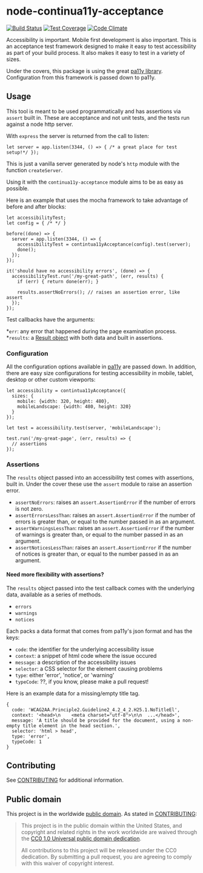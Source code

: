 # node-continua11y-acceptance

[![Build Status](https://travis-ci.org/18F/node-continua11y-acceptance.svg?branch=master)](https://travis-ci.org/18F/node-continua11y-acceptance) [![Test Coverage](https://codeclimate.com/github/18F/node-continua11y-acceptance/badges/coverage.svg)](https://codeclimate.com/github/18F/node-continua11y-acceptance/coverage) [![Code Climate](https://codeclimate.com/github/18F/node-continua11y-acceptance/badges/gpa.svg)](https://codeclimate.com/github/18F/node-continua11y-acceptance)

Accessibility is important. Mobile first development is also important.
This is an acceptance test framework designed to make it easy to test
accessibility as part of your build process. It also makes it easy to
test in a variety of sizes.

Under the covers, this package is using the great [pa11y
library](https://githubs.com/pa11y/pa11y). Configuration from this
framework is passed down to pa11y.

## Usage

This tool is meant to be used programmatically and has assertions via
`assert` built in. These are acceptance and not unit tests, and the
tests run against a node http server.

With `express` the server is returned from the call to listen:

    let server = app.listen(3344, () => { /* a great place for test setup!*/ });

This is just a vanilla server generated by node's `http` module with the
function `createServer`.

Using it with the `continua11y-acceptance` module aims to be as easy as
possible.

Here is an example that uses the mocha framework to take advantage of
before and after blocks:

    let accessibilityTest;
    let config = { /* */ }

    before((done) => {
      server = app.listen(3344, () => {
        accessibilityTest = contintua11yAcceptance(config).test(server);
        done();
      });
    });

    it('should have no accessibility errors', (done) => {
      accessibilityTest.run('/my-great-path', (err, results) {
        if (err) { return done(err); }

        results.assertNoErrors(); // raises an assertion error, like assert
      });
    });

Test callbacks have the arguments:

*`err`: any error that happened during the page examination process.
*`results`: a [Result object](https://github.com/18F/node-continua11y-acceptance/blob/master/lib/results.js) with both data and built in assertions.

### Configuration

All the configuration options available in
[pa11y](https://github.com/pa11y/pa11y#configuration) are passed down.
In addition, there are easy size configurations for testing
accessibility in mobile, tablet, desktop or other custom viewports:

    let accessibility = contintua11yAcceptance({
      sizes: {
        mobile: {width: 320, height: 480},
        mobileLandscape: {width: 480, height: 320}
      }
    });

    let test = accessibility.test(server, 'mobileLandscape');

    test.run('/my-great-page', (err, results) => {
      // assertions
    });

### Assertions

The `results` object passed into an accessibility test comes with
assertions, built in. Under the cover these use the `assert` module to
raise an assertion error.

* `assertNoErrors`: raises an `assert.AssertionError` if the number of
errors is not zero.
* `assertErrorsLessThan`: raises an `assert.AssertionError` if the number of
errors is greater than, or equal to the number passed in as an argument.
* `assertWarningsLessThan`: raises an `assert.AssertionError` if the number of
warnings is greater than, or equal to the number passed in as an argument.
* `assertNoticesLessThan`: raises an `assert.AssertionError` if the number of
notices is greater than, or equal to the number passed in as an argument.

#### Need more flexibility with assertions?

The `results` object passed into the test callback comes with the
underlying data, available as a series of methods.

* `errors`
* `warnings`
* `notices`

Each packs a data format that comes from pa11y's json format and has the
keys:

* `code`: the identifier for the underlying accessibility issue
* `context`: a snippet of html code where the issue occured
* `message`: a description of the accessibility issues
* `selector`: a CSS selector for the element causing problems
* `type`: either 'error', 'notice', or 'warning'
* `typeCode`: ??, if you know, please make a pull request!

Here is an example data for a missing/empty title tag.

    {
      code: 'WCAG2AA.Principle2.Guideline2_4.2_4_2.H25.1.NoTitleEl',
      context: '<head>\n    <meta charset="utf-8">\n\n  ...</head>',
      message: 'A title should be provided for the document, using a non-empty title element in the head section.',
      selector: 'html > head',
      type: 'error',
      typeCode: 1
    }

## Contributing

See [CONTRIBUTING](CONTRIBUTING.md) for additional information.

## Public domain

This project is in the worldwide [public domain](LICENSE.md). As stated in [CONTRIBUTING](CONTRIBUTING.md):

> This project is in the public domain within the United States, and copyright and related rights in the work worldwide are waived through the [CC0 1.0 Universal public domain dedication](https://creativecommons.org/publicdomain/zero/1.0/).
>
> All contributions to this project will be released under the CC0 dedication. By submitting a pull request, you are agreeing to comply with this waiver of copyright interest.


